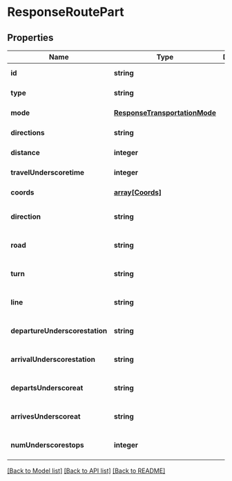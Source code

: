 # ResponseRoutePart

## Properties
Name | Type | Description | Notes
------------ | ------------- | ------------- | -------------
**id** | **string** |  | [default to null]
**type** | **string** |  | [default to null]
**mode** | [**ResponseTransportationMode**](ResponseTransportationMode.md) |  | [default to null]
**directions** | **string** |  | [default to null]
**distance** | **integer** |  | [default to null]
**travelUnderscoretime** | **integer** |  | [default to null]
**coords** | [**array[Coords]**](Coords.md) |  | [default to null]
**direction** | **string** |  | [optional] [default to null]
**road** | **string** |  | [optional] [default to null]
**turn** | **string** |  | [optional] [default to null]
**line** | **string** |  | [optional] [default to null]
**departureUnderscorestation** | **string** |  | [optional] [default to null]
**arrivalUnderscorestation** | **string** |  | [optional] [default to null]
**departsUnderscoreat** | **string** |  | [optional] [default to null]
**arrivesUnderscoreat** | **string** |  | [optional] [default to null]
**numUnderscorestops** | **integer** |  | [optional] [default to null]

[[Back to Model list]](../README.md#documentation-for-models) [[Back to API list]](../README.md#documentation-for-api-endpoints) [[Back to README]](../README.md)


